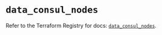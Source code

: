 # `data_consul_nodes`

Refer to the Terraform Registry for docs: [`data_consul_nodes`](https://registry.terraform.io/providers/hashicorp/consul/2.22.0/docs/data-sources/nodes).
